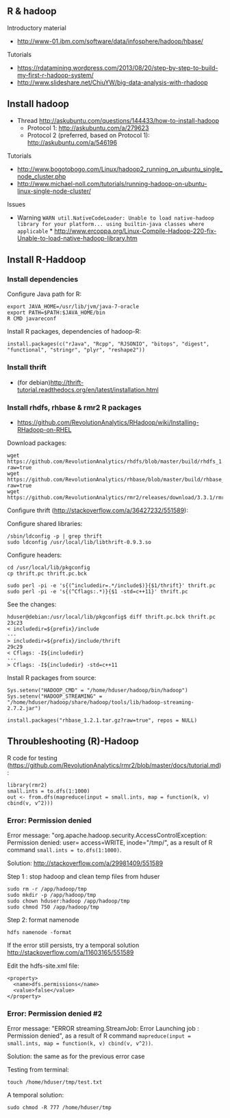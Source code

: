 ## R & hadoop

Introductory material

* http://www-01.ibm.com/software/data/infosphere/hadoop/hbase/

Tutorials

* https://rdatamining.wordpress.com/2013/08/20/step-by-step-to-build-my-first-r-hadoop-system/
* http://www.slideshare.net/ChiuYW/big-data-analysis-with-rhadoop

## Install hadoop

* Thread http://askubuntu.com/questions/144433/how-to-install-hadoop
    * Protocol 1: http://askubuntu.com/a/279623
    * Protocol 2 (preferred, based on Protocol 1): http://askubuntu.com/a/546196

Tutorials

* http://www.bogotobogo.com/Linux/hadoop2_running_on_ubuntu_single_node_cluster.php
* http://www.michael-noll.com/tutorials/running-hadoop-on-ubuntu-linux-single-node-cluster/

Issues

* Warning `WARN util.NativeCodeLoader: Unable to load native-hadoop library for your platform... using builtin-java classes where applicable`
      * http://www.ercoppa.org/Linux-Compile-Hadoop-220-fix-Unable-to-load-native-hadoop-library.htm

## Install R-Haddoop

### Install dependencies

Configure Java path for R:

```
export JAVA_HOME=/usr/lib/jvm/java-7-oracle  
export PATH=$PATH:$JAVA_HOME/bin
R CMD javareconf
```

Install R packages, dependencies of hadoop-R:

```
install.packages(c("rJava", "Rcpp", "RJSONIO", "bitops", "digest", "functional", "stringr", "plyr", "reshape2"))
```

### Install thrift

* (for debian)http://thrift-tutorial.readthedocs.org/en/latest/installation.html

### Install rhdfs, rhbase & rmr2 R packages

* https://github.com/RevolutionAnalytics/RHadoop/wiki/Installing-RHadoop-on-RHEL

Download packages:

```
wget https://github.com/RevolutionAnalytics/rhdfs/blob/master/build/rhdfs_1.0.8.tar.gz?raw=true
wget https://github.com/RevolutionAnalytics/rhbase/blob/master/build/rhbase_1.2.1.tar.gz?raw=true
wget https://github.com/RevolutionAnalytics/rmr2/releases/download/3.3.1/rmr2_3.3.1.tar.gz
```

Configure thrift (http://stackoverflow.com/a/36427232/551589):

Configure shared libraries:

```
/sbin/ldconfig -p | grep thrift
sudo ldconfig /usr/local/lib/libthrift-0.9.3.so 
```


Configure headers:

```
cd /usr/local/lib/pkgconfig
cp thrift.pc thrift.pc.bck

sudo perl -pi -e 's{(^includedir=.*/include$)}{$1/thrift}' thrift.pc
sudo perl -pi -e 's{(^Cflags:.*)}{$1 -std=c++11}' thrift.pc
```

See the changes:

```
hduser@debian:/usr/local/lib/pkgconfig$ diff thrift.pc.bck thrift.pc
23c23
< includedir=${prefix}/include
---
> includedir=${prefix}/include/thrift
29c29
< Cflags: -I${includedir}
---
> Cflags: -I${includedir} -std=c++11
```

Install R packages from source:

```
Sys.setenv("HADOOP_CMD" = "/home/hduser/hadoop/bin/hadoop")
Sys.setenv("HADOOP_STREAMING" = "/home/hduser/hadoop/share/hadoop/tools/lib/hadoop-streaming-2.7.2.jar")

install.packages("rhbase_1.2.1.tar.gz?raw=true", repos = NULL)
```

## Throubleshooting (R)-Hadoop

R code for testing (https://github.com/RevolutionAnalytics/rmr2/blob/master/docs/tutorial.md):

```
library(rmr2)
small.ints = to.dfs(1:1000)
out <- from.dfs(mapreduce(input = small.ints, map = function(k, v) cbind(v, v^2)))
```

### Error: Permission denied

Error message: "org.apache.hadoop.security.AccessControlException: Permission denied: user= access=WRITE, inode="/tmp/", as a result of R command `small.ints = to.dfs(1:1000)`.

Solution: http://stackoverflow.com/a/29981409/551589

Step 1 : stop hadoop and clean temp files from hduser

```
sudo rm -r /app/hadoop/tmp
sudo mkdir -p /app/hadoop/tmp
sudo chown hduser:hadoop /app/hadoop/tmp
sudo chmod 750 /app/hadoop/tmp
```

Step 2: format namenode

```
hdfs namenode -format
```

If the error still persists, try a temporal solution http://stackoverflow.com/a/11603165/551589

Edit the hdfs-site.xml file:

```
<property>
  <name>dfs.permissions</name>
  <value>false</value>
</property>
```


### Error: Permission denied #2

Error message: "ERROR streaming.StreamJob: Error Launching job : Permission denied", as a result of R command `mapreduce(input = small.ints, map = function(k, v) cbind(v, v^2))`.

Solution: the same as for the previous error case

Testing from terminal:

```
touch /home/hduser/tmp/test.txt
```

A temporal solution:

```
sudo chmod -R 777 /home/hduser/tmp
```
